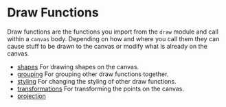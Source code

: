 # Draw Functions

Draw functions are the functions you import from the `draw` module and call within a `canvas` body. Depending on how and where you call them they can cause stuff to be drawn to the canvas or modify what is already on the canvas.

- [shapes](./shapes) For drawing shapes on the canvas.
- [grouping](./grouping) For grouping other draw functions together.
- [styling](.) For changing the styling of other draw functions.
- [transformations](.) For transforming the points on the canvas.
- [projection](.)
